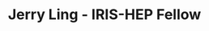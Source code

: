 ---
layout: fellow
pagetype: fellow
shortname: JerryLing
permalink: /fellows/JerryLing.html
fellow-name: Jerry Ling
title: Jerry Ling - IRIS-HEP Fellow
active: false
dates:
  start: 2022-06-26
  end: 2022-09-26
photo: /assets/images/team/fellows-2022/Jerry-Ling.jpg
institution: Harvard University
e-mail: jling@g.harvard.edu
project_title: Reading (and possibly writing) RNTuples in Uproot
project_goal: >
  Uproot]is a Python library that
  reads and writes ROOT files, the file format for nearly all particle physics data.
  RNTuple is a new, fully columnar data format for ROOT, which is intended as the
  eventual replacement for TTree.
  Thanks to its columnar structure, data structures of any complexity can be zero-copy
  converted (apart from decompression) into Awkward Arrays.
  In this project, the successful candidate would develop the interface code in Uproot
  to read RNTuple data into Awkward Arrays. If time permits, the candidate may attempt
  to implement RNTuple-writing and RNTuple reading in sister projects in Julia-lang
  as well.
mentors:
- Jim Pivarski - (Princeton)
proposal: /assets/pdf/fellows-2022/xyz-proposal-Jerry-Ling.pdf
presentations:
- title: RNtuple in Uproot
  date: 2023-01-25
  url: https://indico.cern.ch/event/1222943/contributions/5144789/attachments/2580539/4450747/IRISHEP_RNTuple.pdf
  meeting: RNtuple in Uproot
  meetingurl: https://indico.cern.ch/event/1222943/
  recordingurl: https://www.youtube.com/watch?v=g-RVRvVE6Tg
  focus-area: <Focus Area - as>
current_status: >
  Completed
github-username: Moelf
linkedin-profile: https://www.linkedin.com/in/jerrylinghep
focus-area:
challenge-area:
funding-source: nsf
---